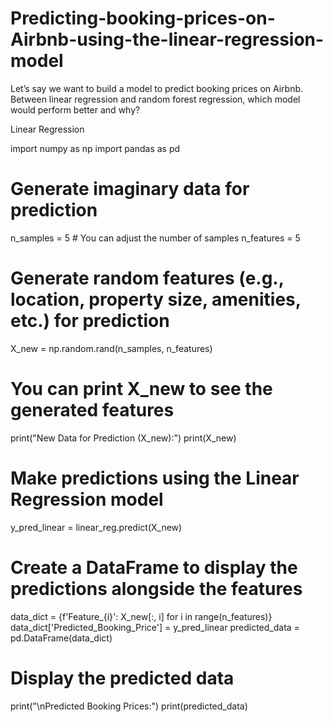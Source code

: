 # Predicting-booking-prices-on-Airbnb-using-the-linear-regression-model
Let’s say we want to build a model to predict booking prices on Airbnb. Between linear regression and random forest regression, which model would perform better and why?

Linear Regression

import numpy as np
import pandas as pd

# Generate imaginary data for prediction
n_samples = 5  # You can adjust the number of samples
n_features = 5

# Generate random features (e.g., location, property size, amenities, etc.) for prediction
X_new = np.random.rand(n_samples, n_features)

# You can print X_new to see the generated features
print("New Data for Prediction (X_new):")
print(X_new)

# Make predictions using the Linear Regression model
y_pred_linear = linear_reg.predict(X_new)

# Create a DataFrame to display the predictions alongside the features
data_dict = {f'Feature_{i}': X_new[:, i] for i in range(n_features)}
data_dict['Predicted_Booking_Price'] = y_pred_linear
predicted_data = pd.DataFrame(data_dict)

# Display the predicted data
print("\nPredicted Booking Prices:")
print(predicted_data)
